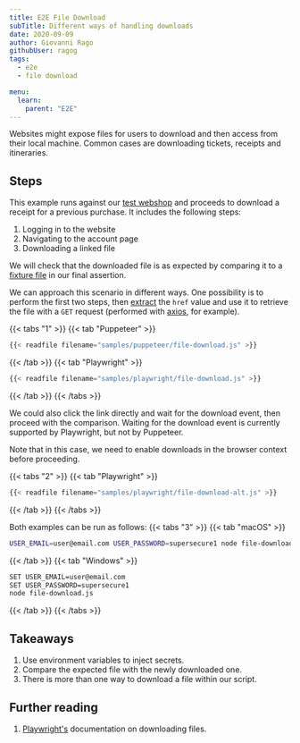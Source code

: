 ```yaml
---
title: E2E File Download
subTitle: Different ways of handling downloads
date: 2020-09-09
author: Giovanni Rago
githubUser: ragog
tags:
  - e2e
  - file download

menu:
  learn:
    parent: "E2E"
---
```


Websites might expose files for users to download and then access from their local machine. Common cases are downloading tickets, receipts and itineraries.

<!-- more -->

## Steps

This example runs against our [test webshop](https://danube-webshop.herokuapp.com/) and proceeds to download a receipt for a previous purchase. It includes the following steps:

1. Logging in to the website
2. Navigating to the account page
3. Downloading a linked file

We will check that the downloaded file is as expected by comparing it to a [fixture file](test-data-intro/) in our final assertion.

We can approach this scenario in different ways. One possibility is to perform the first two steps, then [extract](basics-scraping/) the `href` value and use it to retrieve the file with a `GET` request (performed with [axios](https://github.com/axios/axios), for example).

{{< tabs "1" >}}
{{< tab "Puppeteer" >}}
```js {29-34}
{{< readfile filename="samples/puppeteer/file-download.js" >}}
```
{{< /tab >}}
{{< tab "Playwright" >}}
```js {22-27}
{{< readfile filename="samples/playwright/file-download.js" >}}
```
{{< /tab >}}
{{< /tabs >}}

We could also click the link directly and wait for the download event, then proceed with the comparison. Waiting for the download event is currently supported by Playwright, but not  by Puppeteer.

Note that in this case, we need to enable downloads in the browser context before proceeding.

{{< tabs "2" >}}
{{< tab "Playwright" >}}
```js {7,22-25,27}
{{< readfile filename="samples/playwright/file-download-alt.js" >}}
```
{{< /tab >}}
{{< /tabs >}}

Both examples can be run as follows:
{{< tabs "3" >}}
{{< tab "macOS" >}}
```sh
USER_EMAIL=user@email.com USER_PASSWORD=supersecure1 node file-download.js
```
{{< /tab >}}
{{< tab "Windows" >}}
```sh
SET USER_EMAIL=user@email.com
SET USER_PASSWORD=supersecure1
node file-download.js
```
{{< /tab >}}
{{< /tabs >}}

## Takeaways

1. Use environment variables to inject secrets.
2. Compare the expected file with the newly downloaded one.
3. There is more than one way to download a file within our script.

## Further reading

1. [Playwright's](https://playwright.dev/#version=v1.3.0&path=docs%2Fapi.md&q=class-download) documentation on downloading files.
